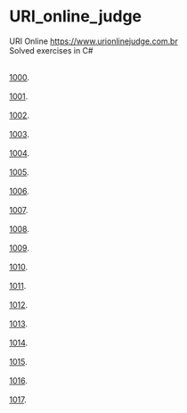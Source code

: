# URI_online_judge
URI Online https://www.urionlinejudge.com.br
 <br>Solved exercises in C#<br>
 
<br>[1000](https://github.com/rafael3do/URI_online_judge/blob/main/URI/URI_1000.cs).<br>
<br>[1001](https://github.com/rafael3do/URI_online_judge/blob/main/URI/URI_1001.cs).<br>
<br>[1002](https://github.com/rafael3do/URI_online_judge/blob/main/URI/URI_1002.cs).<br>
<br>[1003](https://github.com/rafael3do/URI_online_judge/blob/main/URI/URI_1003.cs).<br>
<br>[1004](https://github.com/rafael3do/URI_online_judge/blob/main/URI/URI_1004.cs).<br>
<br>[1005](https://github.com/rafael3do/URI_online_judge/blob/main/URI/URI_1005.cs).<br>
<br>[1006](https://github.com/rafael3do/URI_online_judge/blob/main/URI/URI_1006.cs).<br>
<br>[1007](https://github.com/rafael3do/URI_online_judge/blob/main/URI/URI_1007.cs).<br>
<br>[1008](https://github.com/rafael3do/URI_online_judge/blob/main/URI/URI_1008.cs).<br>
<br>[1009](https://github.com/rafael3do/URI_online_judge/blob/main/URI/URI_1009.cs).<br>
<br>[1010](https://github.com/rafael3do/URI_online_judge/blob/main/URI/URI_1010.cs).<br>
<br>[1011](https://github.com/rafael3do/URI_online_judge/blob/main/URI/URI_1011.cs).<br>
<br>[1012](https://github.com/rafael3do/URI_online_judge/blob/main/URI/URI_1012.cs).<br>
<br>[1013](https://github.com/rafael3do/URI_online_judge/blob/main/URI/URI_1013.cs).<br>
<br>[1014](https://github.com/rafael3do/URI_online_judge/blob/main/URI/URI_1014.cs).<br>
<br>[1015](https://github.com/rafael3do/URI_online_judge/blob/main/URI/URI_1015.cs).<br>
<br>[1016](https://github.com/rafael3do/URI_online_judge/blob/main/URI/URI_1016.cs).<br>
<br>[1017](https://github.com/rafael3do/URI_online_judge/blob/main/URI/URI_1017.cs).<br>
